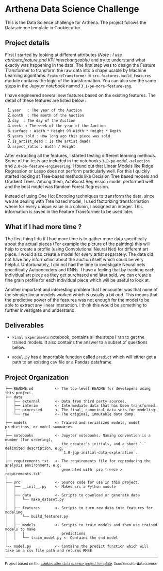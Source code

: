 Arthena Data Science Challenge
==============================

This is the Data Science challenge for Arthena. The project follows the Datascience template in Cookiecutter. 

## Project details
First I started by looking at different attributes *(Note : I use attribute,feature,and KPI interchangeably)* and try to understand what exactly was happening in the data.
The first step was to design the Feature Transformer to transform the raw data into a shape usable by Machine Learning algorithms. 
`FeatureTransformer` in `src.features.build_features` module contains the logic of the transformation. You can also see the same steps in the Jupyter notebook named `3.1-pe-more-feature-eng`.

I have engineered several new features based on the existing features. The detail of these features are listed below : 
1. `year   : The year of the Auction`
2. `month  : The month of the Auction` 
3. `day  : The day of the Auction`
4. `week  : The week of the year of the Auction`
5. `surface : Width * Height OR Width * Height * Depth`
6. `years_sold : How long ago this piece was sold`
7. `is_artist_dead : Is the artist dead?`
8. `aspect_ratio : Width / Height`


After extracting all the features, I started testing different learning methods. Some of the tests are included in the notebooks 
`3.0-pe-model-selection` and `2.0-pe-feature-engineering`. I found out that Linear Models like Ridge Regression or Lasso does not perform particularly well.
For this I quickly started looking at Tree-based methods like Decision Tree based models and Gradient Trees. Among them, 
AdaBoost Regression model performed well and the best model was Random Forest Regression. 

Instead of using One Hot Encoding techniques to transform the data, since we are dealing with Tree based model, I used factorizing transformation 
where for every unique value in a column, I assigned an integer. This information is saved in the Feature Transformer to be used later.  

## What if I had more time ?
The first thing I do if I had more time is to gather more data specifically about the actual pieces (For example the picture of the painting)
this will help to create a profile (using Convolutional Neural Net) for different art piece. I would also create a model for every artist separately. 
The data did not have any information about the auction itself which could be very helpful. 
Unfortunately, I did not had the time to investigate Neural nets specifically Autoencoders and RNNs. I have a feeling that by tracking each individual art piece as they get purchased 
and later sold, we can create a fine grain profile for each individual piece which will be useful to look at. 

Another important and interesting problem that I encounter was that none of the simpler linear models worked which is usually a bit odd. This means that 
the predictive power of the features was not enough for the model to be able to extract any linear interaction. I think this 
would be something to further investigate and understand.    

## Deliverables 
* `Final Experiments` notebook, contains all the steps I ran to get the trained models. It also contains the answer to a subset of questions below. 

* `model.py` has a importable function called `predict` which will either get a path to an existing csv file or a Pandas dataframe. 


Project Organization
------------

    ├── README.md          <- The top-level README for developers using this project.
    ├── data
    │   ├── external       <- Data from third party sources.
    │   ├── interim        <- Intermediate data that has been transformed.
    │   ├── processed      <- The final, canonical data sets for modeling.
    │   └── raw            <- The original, immutable data dump.
    │
    ├── models             <- Trained and serialized models, model predictions, or model summaries
    │
    ├── notebooks          <- Jupyter notebooks. Naming convention is a number (for ordering),
    │                         the creator's initials, and a short `-` delimited description, e.g.
    │                         `1.0-jqp-initial-data-exploration`.        
    │
    ├── requirements.txt   <- The requirements file for reproducing the analysis environment, e.g.
    │                         generated with `pip freeze > requirements.txt`
    │
    ├── src                <- Source code for use in this project.
    │   ├── __init__.py    <- Makes src a Python module
    │   │
    │   ├── data           <- Scripts to download or generate data
    │   │   └── make_dataset.py
    │   │
    │   ├── features       <- Scripts to turn raw data into features for modeling
    │   │   └── build_features.py
    │   │
    │   ├── models         <- Scripts to train models and then use trained models to make
    │   │   │                 predictions    
    │   │   └── train_model.py <- Contains the end model
    │ 
    └-- model.py           <- Contains the predict function which will take in a csv file path and returns RMSE  
   

--------

<p><small>Project based on the <a target="_blank" href="https://drivendata.github.io/cookiecutter-data-science/">cookiecutter data science project template</a>. #cookiecutterdatascience</small></p>
